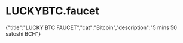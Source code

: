 # LUCKYBTC.faucet
{"title":"LUCKY BTC FAUCET","cat":"Bitcoin","description":"5 mins 50 satoshi BCH"}
